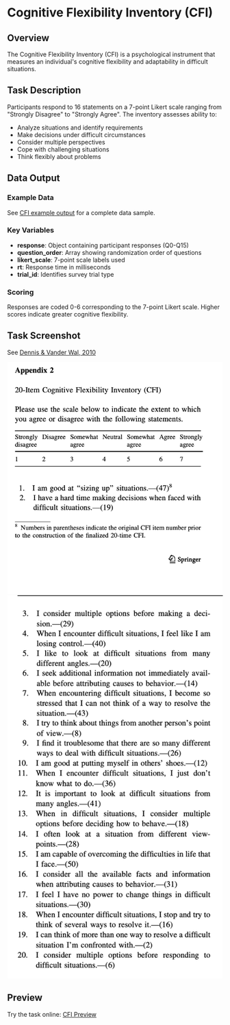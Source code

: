 # Cognitive Flexibility Inventory (CFI)

## Overview

The Cognitive Flexibility Inventory (CFI) is a psychological instrument that measures an individual's cognitive flexibility and adaptability in difficult situations.

## Task Description

Participants respond to 16 statements on a 7-point Likert scale ranging from "Strongly Disagree" to "Strongly Agree". The inventory assesses ability to:

- Analyze situations and identify requirements
- Make decisions under difficult circumstances
- Consider multiple perspectives
- Cope with challenging situations
- Think flexibly about problems

## Data Output

### Example Data

See [CFI example output](../assets/data_examples/cfi_example.json) for a complete data sample.

### Key Variables

- **response**: Object containing participant responses (Q0-Q15)
- **question_order**: Array showing randomization order of questions
- **likert_scale**: 7-point scale labels used
- **rt**: Response time in milliseconds
- **trial_id**: Identifies survey trial type

### Scoring

Responses are coded 0-6 corresponding to the 7-point Likert scale. Higher scores indicate greater cognitive flexibility.

## Task Screenshot

See [Dennis & Vander Wal, 2010](https://rdcu.be/ezGts)

![CFI Task Screenshot](../assets/screenshots/cfi_1.png)
![CFI Task Screenshot](../assets/screenshots/cfi_2.png)

## Preview

Try the task online: [CFI Preview](https://deploy.expfactory.org/preview/72/)
